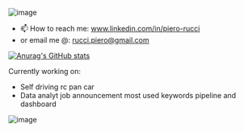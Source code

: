 ![image](https://user-images.githubusercontent.com/105915583/223372902-5e540956-3aae-4015-8f41-b2e64248a3e4.png)
- 📫 How to reach me: www.linkedin.com/in/piero-rucci
- or email me @: rucci.piero@gmail.com

[![Anurag's GitHub stats](https://github-readme-stats.vercel.app/api?username=ruccipiero)](https://github.com/anuraghazra/github-readme-stats)

<!---
ruccipiero/ruccipiero is a ✨ special ✨ repository because its `README.md` (this file) appears on your GitHub profile.
You can click the Preview link to take a look at your changes.
--->
Currently working on:
- Self driving rc pan car
- Data analyt job announcement most used keywords pipeline and dashboard

![image](https://user-images.githubusercontent.com/105915583/223375387-b6e8e369-3770-4d8c-98c9-fb42eda68d0a.png)
